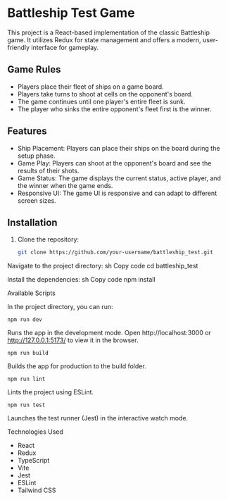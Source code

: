 # Battleship Test Game

This project is a React-based implementation of the classic Battleship game. It utilizes Redux for state management and offers a modern, user-friendly interface for gameplay.

## Game Rules

- Players place their fleet of ships on a game board.
- Players take turns to shoot at cells on the opponent's board.
- The game continues until one player's entire fleet is sunk.
- The player who sinks the entire opponent's fleet first is the winner.

## Features

- Ship Placement: Players can place their ships on the board during the setup phase.
- Game Play: Players can shoot at the opponent's board and see the results of their shots.
- Game Status: The game displays the current status, active player, and the winner when the game ends.
- Responsive UI: The game UI is responsive and can adapt to different screen sizes.

## Installation

1. Clone the repository:
   ```sh
   git clone https://github.com/your-username/battleship_test.git
   ```

Navigate to the project directory:
sh
Copy code
cd battleship_test

Install the dependencies:
sh
Copy code
npm install

Available Scripts

In the project directory, you can run:

```
npm run dev
```

Runs the app in the development mode. Open http://localhost:3000 or http://127.0.0.1:5173/ to view it in the browser.

```
npm run build
```

Builds the app for production to the build folder.

```
npm run lint
```

Lints the project using ESLint.

```
npm run test
```

Launches the test runner (Jest) in the interactive watch mode.

Technologies Used

- React
- Redux
- TypeScript
- Vite
- Jest
- ESLint
- Tailwind CSS
